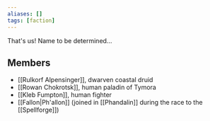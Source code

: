 ```yaml
---
aliases: []
tags: [faction]
---
```

That's us! Name to be determined...

## Members
- [[Rulkorf Alpensinger]], dwarven coastal druid
- [[Rowan Chokrotsk]], human paladin of Tymora
- [[Kleb Fumpton]], human fighter
- [[Fallon|Ph'allon]] (joined in [[Phandalin]] during the race to the [[Spellforge]])